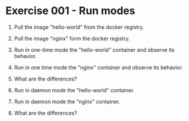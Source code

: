 # Exercise 001 - Run modes

1. Pull the image "hello-world" from the docker registry.

2. Pull the image "nginx" form the docker registry.

3. Run in one-time mode the "hello-world" container and observe its behavior.

4. Run in one time mode the "nginx" container and observe its behavior.

5. What are the differences?

6. Run in daemon mode the "hello-world" container.

7. Run in daemon mode the "nginx" container.

8. What are the differences?
